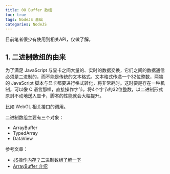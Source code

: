 ```yaml
---
title: 08 Buffer 数组
toc: true
tags: NodeJS 基础
categories: NodeJS
---
```


目前笔者很少有使用到相关API，仅做了解。

## 1. 二进制数组的由来
为了满足 JavaScript 与显卡之间大量的、实时的数据交换，它们之间的数据通信必须是二进制的，而不能是传统的文本格式。文本格式传递一个32位整数，两端的 JavaScript 脚本与显卡都要进行格式转化，将非常耗时。这时要是存在一种机制，可以像 C 语言那样，直接操作字节，将4个字节的32位整数，以二进制形式原封不动地送入显卡，脚本的性能就会大幅提升。

比如 WebGL 相关接口的调用。

二进制数组主要有三个对象：
- ArrayBuffer
- TypedArray
- DataView

参考文章：
- [JS操作内存？二进制数组了解一下](https://www.bilibili.com/read/cv4386302/)
- [ArrayBuffer 介绍](https://wizardforcel.gitbooks.io/es6-tutorial-3e/content/docs/arraybuffer.html)